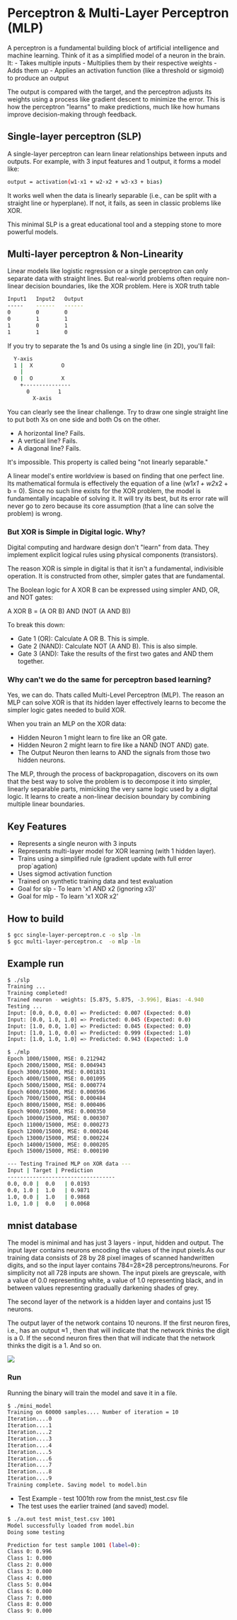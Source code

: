 # Perceptron & Multi-Layer Perceptron (MLP)
A perceptron is a fundamental building block of artificial intelligence and machine learning. Think of it as a simplified model of a neuron in the brain. It:
    - Takes multiple inputs
    - Multiplies them by their respective weights
    - Adds them up
    - Applies an activation function (like a threshold or sigmoid) to produce an output

The output is compared with the target, and the perceptron adjusts its weights using a process like gradient descent to minimize the error. This is how the perceptron "learns" to make predictions, much like how humans improve decision-making through feedback.


## Single-layer perceptron (SLP)
A single-layer perceptron can learn linear relationships between inputs and outputs. For example, with 3 input features and 1 output, it forms a model like:

```bash
output = activation(w1·x1 + w2·x2 + w3·x3 + bias)
```
It works well when the data is linearly separable (i.e., can be split with a straight line or hyperplane). If not, it fails, as seen in classic problems like XOR.

This minimal SLP is a great educational tool and a stepping stone to more powerful models.

## Multi-layer perceptron & Non-Linearity
Linear models like logistic regression or a single perceptron can only separate data with straight lines. But real-world problems often require non-linear decision boundaries, like the XOR problem.
Here is XOR truth table
```bash
Input1   Input2   Output
-----    ------   ------
0        0        0
0        1        1
1        0        1
1        1        0
```
If you try to separate the 1s and 0s using a single line (in 2D), you'll fail:

```bash
  Y-axis
  1 |  X         O
    |
  0 |  O         X
    +---------------
      0         1
        X-axis
```

You can clearly see the linear challenge. Try to draw one single straight line to put both Xs on one side and both Os on the other.

-    A horizontal line? Fails.
-    A vertical line? Fails.
-    A diagonal line? Fails.

It's impossible. This property is called being "not linearly separable."

A linear model's entire worldview is based on finding that one perfect line. Its mathematical formula is effectively the equation of a line (w1*x1 + w2*x2 + b = 0). Since no such line exists for the XOR problem, the model is fundamentally incapable of solving it. It will try its best, but its error rate will never go to zero because its core assumption (that a line can solve the problem) is wrong.

### But XOR is Simple in Digital logic. Why?
Digital computing and hardware design don't "learn" from data. They implement explicit logical rules using physical components (transistors).

The reason XOR is simple in digital is that it isn't a fundamental, indivisible operation. It is constructed from other, simpler gates that are fundamental.

The Boolean logic for A XOR B can be expressed using simpler AND, OR, and NOT gates:

A XOR B = (A OR B) AND (NOT (A AND B))

To break this down:
-    Gate 1 (OR): Calculate A OR B. This is simple.
-    Gate 2 (NAND): Calculate NOT (A AND B). This is also simple.
-    Gate 3 (AND): Take the results of the first two gates and AND them together.

### Why can't we do the same for perceptron based learning?
Yes, we can do. Thats called Multi-Level Perceptron (MLP).
The reason an MLP can solve XOR is that its hidden layer effectively learns to become the simpler logic gates needed to build XOR.

When you train an MLP on the XOR data:

-    Hidden Neuron 1 might learn to fire like an OR gate.
-    Hidden Neuron 2 might learn to fire like a NAND (NOT AND) gate.
-    The Output Neuron then learns to AND the signals from those two hidden neurons.

The MLP, through the process of backpropagation, discovers on its own that the best way to solve the problem is to decompose it into simpler, linearly separable parts, mimicking the very same logic used by a digital logic. It learns to create a non-linear decision boundary by combining multiple linear boundaries.


## Key Features
- Represents a single neuron with 3 inputs
- Represents multi-layer model for XOR learning (with 1 hidden layer).
- Trains using a simplified rule (gradient update with full error prop`agation)
- Uses sigmod activation function
- Trained on synthetic training data and test evaluation
- Goal for slp - To learn 'x1 AND x2 (ignoring x3)'
- Goal for mlp - To learn 'x1 XOR x2'

## How to build
```bash
$ gcc single-layer-perceptron.c -o slp -lm
$ gcc multi-layer-perceptron.c  -o mlp -lm
```

## Example run
```bash
$ ./slp
Training ...
Training completed!
Trained neuron - weights: [5.875, 5.875, -3.996], Bias: -4.940
Testing ...
Input: [0.0, 0.0, 0.0] => Predicted: 0.007 (Expected: 0.0)
Input: [0.0, 1.0, 1.0] => Predicted: 0.045 (Expected: 0.0)
Input: [1.0, 0.0, 1.0] => Predicted: 0.045 (Expected: 0.0)
Input: [1.0, 1.0, 0.0] => Predicted: 0.999 (Expected: 1.0)
Input: [1.0, 1.0, 1.0] => Predicted: 0.943 (Expected: 1.0

$ ./mlp 
Epoch 1000/15000, MSE: 0.212942
Epoch 2000/15000, MSE: 0.004943
Epoch 3000/15000, MSE: 0.001831
Epoch 4000/15000, MSE: 0.001095
Epoch 5000/15000, MSE: 0.000774
Epoch 6000/15000, MSE: 0.000596
Epoch 7000/15000, MSE: 0.000484
Epoch 8000/15000, MSE: 0.000406
Epoch 9000/15000, MSE: 0.000350
Epoch 10000/15000, MSE: 0.000307
Epoch 11000/15000, MSE: 0.000273
Epoch 12000/15000, MSE: 0.000246
Epoch 13000/15000, MSE: 0.000224
Epoch 14000/15000, MSE: 0.000205
Epoch 15000/15000, MSE: 0.000190

--- Testing Trained MLP on XOR data ---
Input | Target | Prediction
----------------------------------
0.0, 0.0 |  0.0   | 0.0193
0.0, 1.0 |  1.0   | 0.9871
1.0, 0.0 |  1.0   | 0.9868
1.0, 1.0 |  0.0   | 0.0068

```

## mnist database
The model is minimal and has just 3 layers - input, hidden and output. The input layer contains neurons encoding the values of the input pixels.As our training data consists of 28 by 28 pixel images of scanned handwritten digits, and so the input layer contains 784=28×28 perceptrons/neurons. For simplicity not all 728 inputs are shown. The input pixels are greyscale, with a value of 0.0 representing white, a value of 1.0 representing black, and in between values representing gradually darkening shades of grey.

The second layer of the network is a hidden layer and contains just 15 neurons.

The output layer of the network contains 10 neurons. If the first neuron fires, i.e., has an output ≈1
, then that will indicate that the network thinks the digit is a 0. If the second neuron fires then that will indicate that the network thinks the digit is a 1. And so on.

<img src="https://github.com/user-attachments/assets/1bb510c8-4254-49aa-9868-499f842a9226">

### Run
Running the binary will train the model and save it in a file.
```bash
$ ./mini_model
Training on 60000 samples.... Number of iteration = 10
Iteration....0
Iteration....1
Iteration....2
Iteration....3
Iteration....4
Iteration....5
Iteration....6
Iteration....7
Iteration....8
Iteration....9
Training complete. Saving model to model.bin
```

- Test Example - test 1001th row from the mnist_test.csv file
- The test uses the earlier trained (and saved) model.

```bash
$ ./a.out test mnist_test.csv 1001
Model successfully loaded from model.bin
Doing some testing

Prediction for test sample 1001 (label=0):
Class 0: 0.996
Class 1: 0.000
Class 2: 0.000
Class 3: 0.000
Class 4: 0.000
Class 5: 0.004
Class 6: 0.000
Class 7: 0.000
Class 8: 0.000
Class 9: 0.000
```

